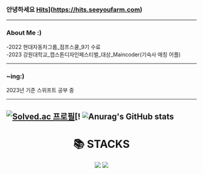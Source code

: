 ### 안녕하세요 [Hits](https://hits.seeyoufarm.com/api/count/incr/badge.svg?url=https%3A%2F%2Fgithub.com%2Fgjbae1212%2Fhit-counter)](https://hits.seeyoufarm.com)

---

### About Me :)
-2022 현대자동차그룹_점프스쿨_9기 수료 \
-2023 강원대학교_캡스톤디자인페스티벌_대상_Maincoder(기숙사 매칭 어플)


---
### ~ing:)
2023년 기준 스위프트 공부 중

---
[![Solved.ac 프로필](http://mazassumnida.wtf/api/v2/generate_badge?boj=gusdnr19979)](https://solved.ac/gusdnr19979)[!
![Anurag's GitHub stats](https://github-readme-stats.vercel.app/api?username=helpparty1&show_icons=true&theme=shadow_blue)
---

<div align=center><h1>📚 STACKS</h1></div>
  <div align=center>
  <img src="https://img.shields.io/badge/-Python-3776AB?style=flat&logo=Python&logoColor=white"/>
  <img src="https://img.shields.io/badge/-Swift-F05138?style=flat&logo=Swift&logoColor=white"/>


<!--
**helpparty1/helpparty1** is a ✨ _special_ ✨ repository because its `README.md` (this file) appears on your GitHub profile.

Here are some ideas to get you started:

- 🔭 I’m currently working on ...
- 🌱 I’m currently learning ...
- 👯 I’m looking to collaborate on ...
- 🤔 I’m looking for help with ...
- 💬 Ask me about ...
- 📫 How to reach me: ...
- 😄 Pronouns: ...
- ⚡ Fun fact: ...
-->
